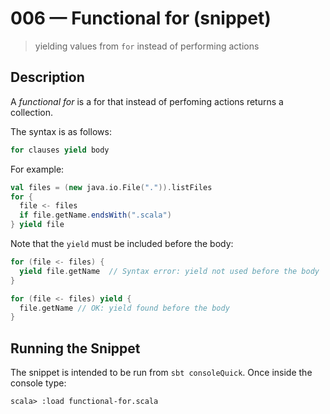 # 006 &mdash; Functional for (snippet)
> yielding values from `for` instead of performing actions

## Description
A *functional for* is a for that instead of perfoming actions returns a collection.

The syntax is as follows:
```scala
for clauses yield body
```

For example:
```scala
val files = (new java.io.File(".")).listFiles
for {
  file <- files
  if file.getName.endsWith(".scala")
} yield file
```

Note that the `yield` must be included before the body:
```scala
for (file <- files) {
  yield file.getName  // Syntax error: yield not used before the body
} 

for (file <- files) yield {
  file.getName // OK: yield found before the body
}
```

## Running the Snippet
The snippet is intended to be run from `sbt consoleQuick`. Once inside the console type:
```
scala> :load functional-for.scala
```